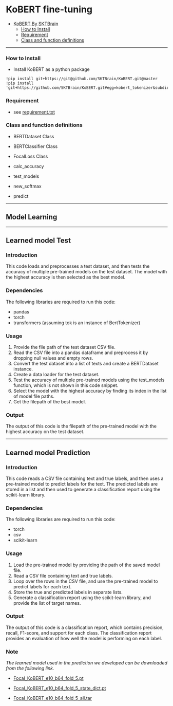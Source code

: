 # KoBERT fine-tuning
* [KoBERT By SKTBrain](https://github.com/SKTBrain/KoBERT)
  * [How to Install](#how-to-install)
  * [Requirement](#requirement)
  * [Class and function definitions](#class-and-function-definitions)

*****

### How to Install
* Install KoBERT as a python package

<pre><code>!pip install git+https://git@github.com/SKTBrain/KoBERT.git@master
!pip install 'git+https://github.com/SKTBrain/KoBERT.git#egg=kobert_tokenizer&subdirectory=kobert_hf'</code></pre>

### Requirement
* see [requirement.txt](https://github.com/kungminno/ETRI/blob/main/KoBERT/requirements.txt)

### Class and function definitions
* BERTDataset Class
* BERTClassifier Class
* FocalLoss Class

* calc_accuracy
* test_models
* new_softmax
* predict

*****

## Model Learning

*****

## Learned model Test
### Introduction

This code loads and preprocesses a test dataset, and then tests the accuracy of multiple pre-trained models on the test dataset. The model with the highest accuracy is then selected as the best model.

### Dependencies

The following libraries are required to run this code:
* pandas
* torch
* transformers (assuming tok is an instance of BertTokenizer)

### Usage

1. Provide the file path of the test dataset CSV file.
2. Read the CSV file into a pandas dataframe and preprocess it by dropping null values and empty rows.
3. Convert the test dataset into a list of texts and create a BERTDataset instance.
4. Create a data loader for the test dataset.
5. Test the accuracy of multiple pre-trained models using the test_models function, which is not shown in this code snippet.
6. Select the model with the highest accuracy by finding its index in the list of model file paths.
7. Get the filepath of the best model.

### Output
The output of this code is the filepath of the pre-trained model with the highest accuracy on the test dataset.

*****

## Learned model Prediction
### Introduction
This code reads a CSV file containing text and true labels, and then uses a pre-trained model to predict labels for the text. The predicted labels are stored in a list and then used to generate a classification report using the scikit-learn library.

### Dependencies
The following libraries are required to run this code:
* torch
* csv
* scikit-learn

### Usage
1. Load the pre-trained model by providing the path of the saved model file.
2. Read a CSV file containing text and true labels.
3. Loop over the rows in the CSV file, and use the pre-trained model to predict labels for each text.
4. Store the true and predicted labels in separate lists.
5. Generate a classification report using the scikit-learn library, and provide the list of target names.

### Output
The output of this code is a classification report, which contains precision, recall, F1-score, and support for each class. The classification report provides an evaluation of how well the model is performing on each label.

### Note
*The learned model used in the prediction we developed can be downloaded from the following link.*

* [Focal_KoBERT_e10_b64_fold_5.pt](https://drive.google.com/file/d/1-ksRR8nnxkIb3AG0k345_udQjcAN3_ga/view?usp=share_link)

* [Focal_KoBERT_e10_b64_fold_5_state_dict.pt](https://drive.google.com/file/d/10-wtu9ZRTyrf9ptGilPplQxllN-sc_wv/view?usp=share_link)

* [Focal_KoBERT_e10_b64_fold_5_all.tar](https://drive.google.com/file/d/106QgpX75WSZI0rO1QxIDrxtWHx9ghmOZ/view?usp=share_link)
